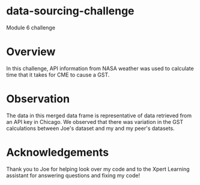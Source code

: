 # data-sourcing-challenge
Module 6 challenge

# Overview
In this challenge, API information from NASA weather was used to calculate time that it takes for CME to cause a GST. 

# Observation
The data in this merged data frame is representative of data retrieved from an API key in Chicago. We observed that there was variation in the GST calculations between Joe's dataset and my and my peer's datasets. 

# Acknowledgements 
Thank you to Joe for helping look over my code and to the Xpert Learning assistant for answering questions and fixing my code!